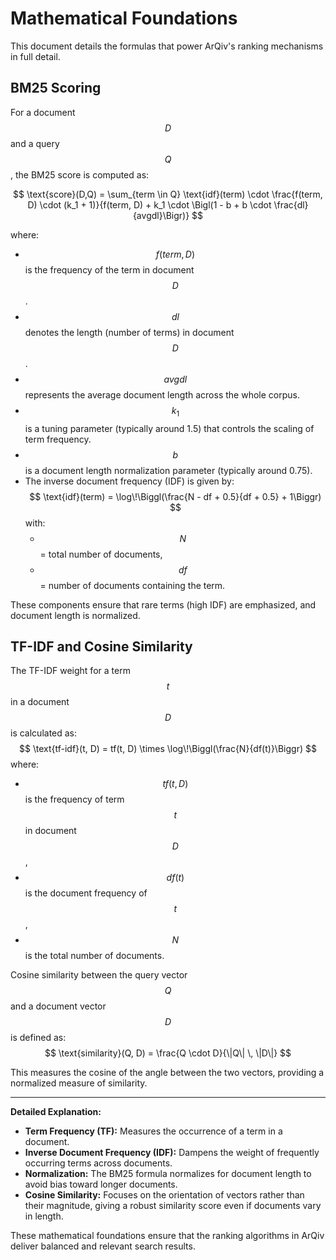 # Mathematical Foundations

This document details the formulas that power ArQiv's ranking mechanisms in full detail.

## BM25 Scoring

For a document $$D$$ and a query $$Q$$, the BM25 score is computed as:

$$
\text{score}(D,Q) = \sum_{term \in Q} \text{idf}(term) \cdot \frac{f(term, D) \cdot (k_1 + 1)}{f(term, D) + k_1 \cdot \Bigl(1 - b + b \cdot \frac{dl}{avgdl}\Bigr)}
$$

where:
- $$f(term, D)$$ is the frequency of the term in document $$D$$.
- $$dl$$ denotes the length (number of terms) in document $$D$$.
- $$avgdl$$ represents the average document length across the whole corpus.
- $$k_1$$ is a tuning parameter (typically around 1.5) that controls the scaling of term frequency.
- $$b$$ is a document length normalization parameter (typically around 0.75).
- The inverse document frequency (IDF) is given by:
$$
\text{idf}(term) = \log\!\Biggl(\frac{N - df + 0.5}{df + 0.5} + 1\Biggr)
$$
with:
  - $$N$$ = total number of documents,
  - $$df$$ = number of documents containing the term.

These components ensure that rare terms (high IDF) are emphasized, and document length is normalized.

## TF-IDF and Cosine Similarity

The TF-IDF weight for a term $$t$$ in a document $$D$$ is calculated as:
$$
\text{tf-idf}(t, D) = tf(t, D) \times \log\!\Biggl(\frac{N}{df(t)}\Biggr)
$$
where:
- $$tf(t, D)$$ is the frequency of term $$t$$ in document $$D$$,
- $$df(t)$$ is the document frequency of $$t$$,
- $$N$$ is the total number of documents.

Cosine similarity between the query vector $$Q$$ and a document vector $$D$$ is defined as:
$$
\text{similarity}(Q, D) = \frac{Q \cdot D}{\|Q\| \, \|D\|}
$$

This measures the cosine of the angle between the two vectors, providing a normalized measure of similarity.

---

**Detailed Explanation:**

- **Term Frequency (TF):** Measures the occurrence of a term in a document.
- **Inverse Document Frequency (IDF):** Dampens the weight of frequently occurring terms across documents.
- **Normalization:** The BM25 formula normalizes for document length to avoid bias toward longer documents.
- **Cosine Similarity:** Focuses on the orientation of vectors rather than their magnitude, giving a robust similarity score even if documents vary in length.

These mathematical foundations ensure that the ranking algorithms in ArQiv deliver balanced and relevant search results.
